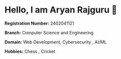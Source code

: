 # Hello, I am **Aryan Rajguru** 👋

**Registration Number:** 2402041121

**Branch:** Computer Science and Engineering

**Domain:** Web Development, Cybersecurity , AI/ML 

**Hobbies:** Chess , Cricket 